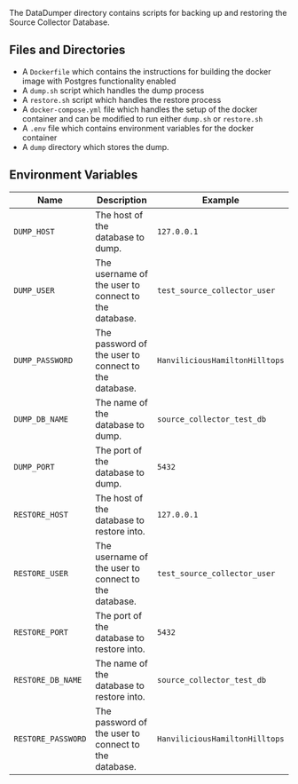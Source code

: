 The DataDumper directory contains scripts for backing up and restoring the Source Collector Database.

## Files and Directories
- A `Dockerfile` which contains the instructions for building the docker image with Postgres functionality enabled
- A `dump.sh` script which handles the dump process
- A `restore.sh` script which handles the restore process
- A `docker-compose.yml` file which handles the setup of the docker container and can be modified to run either `dump.sh` or `restore.sh`
- A `.env` file which contains environment variables for the docker container
- A `dump` directory which stores the dump.

## Environment Variables

| Name            | Description                                                                                                                                                                                                                                                       | Example                        |
|-----------------|-------------------------------------------------------------------------------------|--------------------------------|
| `DUMP_HOST`     | The host of the database to dump.  | `127.0.0.1`                    |
| `DUMP_USER`     | The username of the user to connect to the database. | `test_source_collector_user`   |
| `DUMP_PASSWORD` | The password of the user to connect to the database. | `HanviliciousHamiltonHilltops` |
| `DUMP_DB_NAME`  | The name of the database to dump. | `source_collector_test_db`     |
| `DUMP_PORT`     | The port of the database to dump.  | `5432`                         |
| `RESTORE_HOST`  | The host of the database to restore into. | `127.0.0.1`                           |
| `RESTORE_USER`  | The username of the user to connect to the database. | `test_source_collector_user`   |
| `RESTORE_PORT`  | The port of the database to restore into.  | `5432`                         |
| `RESTORE_DB_NAME` | The name of the database to restore into. | `source_collector_test_db`     |
| `RESTORE_PASSWORD` | The password of the user to connect to the database. | `HanviliciousHamiltonHilltops` |
